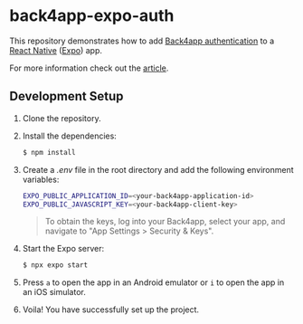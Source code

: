 # back4app-expo-auth

This repository demonstrates how to add [Back4app authentication](https://www.back4app.com/) to a [React Native](https://reactnative.dev/) ([Expo](https://expo.dev/)) app.

For more information check out the [article](#).

## Development Setup

1. Clone the repository.

2. Install the dependencies:
    ```sh
    $ npm install
    ```
   
3. Create a *.env* file in the root directory and add the following environment variables:
    ```sh
    EXPO_PUBLIC_APPLICATION_ID=<your-back4app-application-id>
    EXPO_PUBLIC_JAVASCRIPT_KEY=<your-back4app-client-key>
    ```
    > To obtain the keys, log into your Back4app, select your app, and navigate to "App Settings > Security & Keys".

3. Start the Expo server:
    ```sh
    $ npx expo start
    ```
4. Press `a` to open the app in an Android emulator or `i` to open the app in an iOS simulator.

5. Voila! You have successfully set up the project.